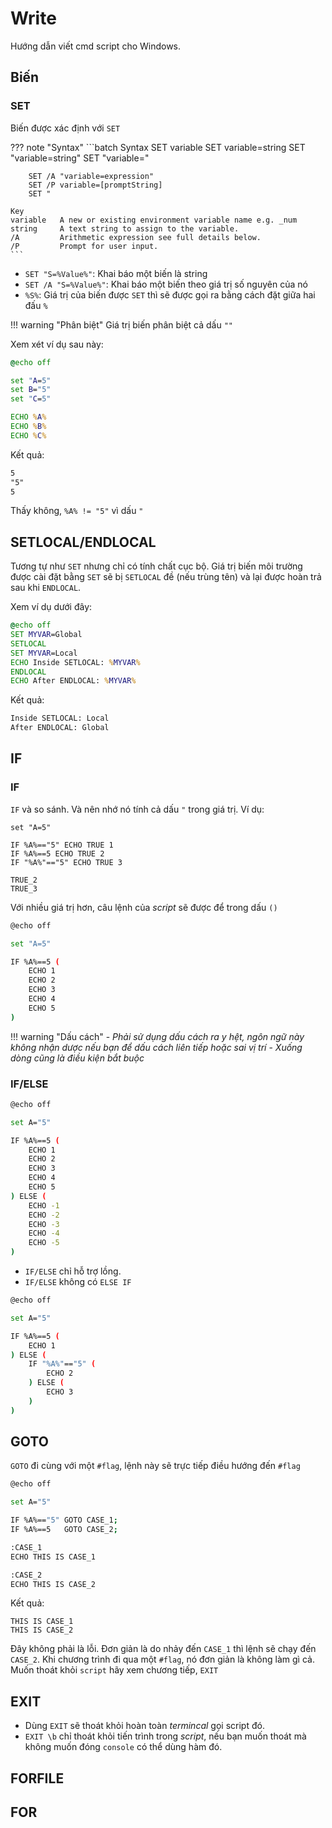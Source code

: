 # Write

Hướng dẫn viết cmd script cho Windows.

## Biến

### SET
Biến được xác định với `SET`

??? note "Syntax"
    ```batch
    Syntax
        SET variable
        SET variable=string
        SET "variable=string"
        SET "variable="

        SET /A "variable=expression"
        SET /P variable=[promptString]
        SET "

    Key
    variable   A new or existing environment variable name e.g. _num
    string     A text string to assign to the variable.
    /A         Arithmetic expression see full details below.
    /P         Prompt for user input.
    ```

- `SET "S=%Value%"`: Khai báo một biến là string
- `SET /A "S=%Value%"`: Khai báo một biến theo giá trị số nguyên của nó
- `%S%`: Giá trị của biến được `SET` thì sẽ được gọi ra bằng cách đặt giữa hai đấu `%`

!!! warning "Phân biệt"
    Giá trị biến phân biệt cả dấu `""`

Xem xét ví dụ sau này:

```bat
@echo off

set "A=5"
set B="5"
set "C=5"

ECHO %A%
ECHO %B%
ECHO %C%
```

Kết quả:

```txt
5
"5"
5
```

Thấy không, `%A% != "5"` vì dấu `"`

## SETLOCAL/ENDLOCAL

Tương tự như `SET` nhưng chỉ có tính chất cục bộ. Giá trị biến môi trường được cài đặt bằng `SET` sẽ bị `SETLOCAL` đề (nếu trùng tên) và lại được hoàn trả sau khi `ENDLOCAL`.

Xem ví dụ dưới đây:

```bat
@echo off
SET MYVAR=Global
SETLOCAL
SET MYVAR=Local
ECHO Inside SETLOCAL: %MYVAR%
ENDLOCAL
ECHO After ENDLOCAL: %MYVAR%
```
Kết quả:

```txt
Inside SETLOCAL: Local
After ENDLOCAL: Global
```
## IF

### IF
`IF` và so sánh. Và nên nhớ nó tính cả dấu `"` trong giá trị. Ví dụ:

```baT
set "A=5"

IF %A%=="5" ECHO TRUE 1
IF %A%==5 ECHO TRUE 2
IF "%A%"=="5" ECHO TRUE 3
```
```TXT
TRUE_2
TRUE_3
```

Với nhiều giá trị hơn, câu lệnh của _script_ sẽ được để trong dấu `()`

```bash
@echo off

set "A=5"

IF %A%==5 (
	ECHO 1
	ECHO 2
	ECHO 3
	ECHO 4
	ECHO 5
)
```

!!! warning "Dấu cách"
    - _Phải sử dụng dấu cách ra y hệt, ngôn ngữ này không nhận dược nếu bạn để dấu cách liên tiếp hoặc sai vị trí_
    - _Xuống dòng cũng là điều kiện bắt buộc_

### IF/ELSE

```bash
@echo off

set A="5"

IF %A%==5 (
	ECHO 1
	ECHO 2
	ECHO 3
	ECHO 4
	ECHO 5
) ELSE (
    ECHO -1
	ECHO -2
	ECHO -3
	ECHO -4
	ECHO -5
)
```

- `IF/ELSE` chỉ hỗ trợ lồng.
- `IF/ELSE` không có `ELSE IF`

```bash
@echo off

set A="5"

IF %A%==5 (
    ECHO 1
) ELSE (
    IF "%A%"=="5" (
        ECHO 2
    ) ELSE (
        ECHO 3
    )
)
```

## GOTO

`GOTO` đi cùng với một `#flag`, lệnh này sẽ trực tiếp điều hướng đến `#flag`

```bash
@echo off

set A="5"

IF %A%=="5" GOTO CASE_1;
IF %A%==5   GOTO CASE_2;

:CASE_1
ECHO THIS IS CASE_1

:CASE_2
ECHO THIS IS CASE_2
```

Kết quả:

```
THIS IS CASE_1
THIS IS CASE_2
```

Đây không phải là lỗi. Đơn giản là do nhảy đến `CASE_1` thì lệnh sẽ chạy đến `CASE_2`. Khi chương trình đi qua một `#flag`, nó đơn giản là không làm gì cả. Muốn thoát khỏi `script` hãy xem chương tiếp, `EXIT`

## EXIT

- Dùng `EXIT` sẽ thoát khỏi hoàn toàn _termincal_ gọi script đó.
- `EXIT \b` chỉ thoát khỏi tiến trình trong _script_, nếu bạn muốn thoát mà không muốn đóng `console` có thể dùng hàm đó.

## FORFILE

## FOR
